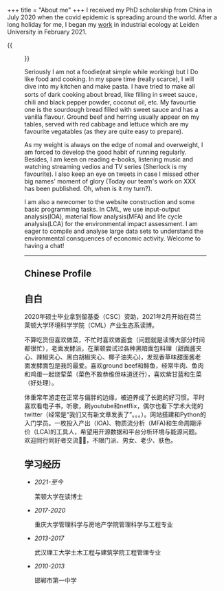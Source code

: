+++
title = "About me"
+++
I received my PhD scholarship from China in July 2020 when the covid epidemic is spreading around the world. After a long holiday for me, I began my [work](https://www.universiteitleiden.nl/en/staffmembers/1/kai-li#tab-1) in industrial ecology at Leiden University in February 2021.

{{<figure src="https://chi01pap002files.storage.live.com/y4m9I-mue-Tm6FHkbXceQPXtvyCCANDd1ucBIcFM4wTzNggk_Z9tRvxrGIoJmO_elwpukStnRJ5ZXDy2h7B1vhklP7p959n1bKT4526ukBuTqUv7w0pbSQRo8c2EZHsjwHUpeFf5y89PiYhKW1oYHsiETGSmSwllhDF28Aml6uSe8BGMycmXuL77-1QuyLgG4ZJ?width=1928&height=1163&cropmode=none" caption="My family traveling in Sanya, China">}}

Seriously I am not a foodie(eat simple while working) but I Do like food and cooking. In my spare time (really scarce), I will dive into my kitchen and make pasta. I have tried to make all sorts of dark cooking about bread, like filling in sweet sauce，chili and black pepper powder, coconut oil, etc. My favourtie one is the sourdough bread filled with sweet sauce and has a vanilla flavour. Ground beef and herring usually appear on my tables, served with red cabbage and lettuce which are my favourite vegatables (as they are quite easy to prepare).

As my weight is always on the edge of nomal and overweight, I am forced to develop the good habit of running regularly. Besides, I am keen on reading e-books, listening music and watching streaming vedios and TV series (Sherlock is my favourite). I also keep an eye on
tweets in case I missed other big names' moment of glory (Today our team's work on XXX has been published. Oh, when is it my turn?).

I am also a newcomer to the website construction and some basic programming tasks. In CML, we use input-output analysis(IOA), material flow analysis(MFA) and life cycle analysis(LCA) for the environmental impact assessment. I am eager to compile and analyse large data sets to understand the environmental consquences of economic activity. Welcome to having a chat!

---
## Chinese Profile
## 自白
2020年硕士毕业拿到留基委（CSC）资助，2021年2月开始在荷兰莱顿大学环境科学学院（CML）产业生态系读博。

不算吃货但喜欢做菜，不忙时喜欢做面食（问题就是读博大部分时间都很忙），老面发酵派，在莱顿尝试过各种黑暗面包料理（甜面酱夹心、辣椒夹心、黑白胡椒夹心、椰子油夹心)，发现香草味甜面酱老面发酵面包是我的最爱。喜欢ground beef和鲱鱼，经常牛肉、鱼肉和鸡蛋一起烧荤菜（菜色不敢恭维但味道还行），喜欢紫甘蓝和生菜（好处理）。

体重常年游走在正常与偏胖的边缘，被迫养成了长跑的好习惯。平时喜欢看电子书，听歌，刷youtube和netflix，偶尔也看下学术大佬的twitter（经常是“我们又有新文章发表了”。。。）。网站搭建和Python的入门学员。一枚投入产出（IOA)、物质流分析（MFA)和生命周期评价（LCA)的工具人，希望用开源数据和平台分析环境与能源问题。欢迎同行同好者交流🙋🙋，不限门派、男女、老少、肤色。

## 学习经历

* *2021-至今*     

  莱顿大学在读博士
* *2017-2020*     

  重庆大学管理科学与房地产学院管理科学与工程专业
* *2013-2017*     

  武汉理工大学土木工程与建筑学院工程管理专业  
* *2010-2013*     

  邯郸市第一中学
